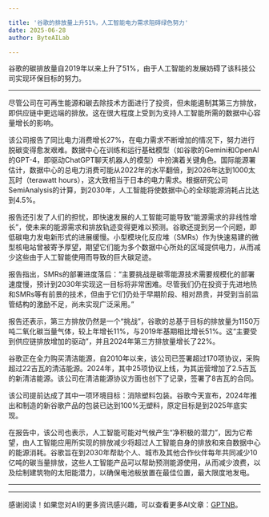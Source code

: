 ```yaml
---

title: '谷歌的排放量上升51%，人工智能电力需求阻碍绿色努力'
date: 2025-06-28
author: ByteAILab

---
```


谷歌的碳排放量自2019年以来上升了51%，由于人工智能的发展妨碍了该科技公司实现环保目标的努力。

---
尽管公司在可再生能源和碳去除技术方面进行了投资，但未能遏制其第三方排放，即供应链中更远端的排放。这在很大程度上受到为支持人工智能所需的数据中心容量增长的影响。

该公司报告了同比电力消费增长27%，在电力需求不断增加的情况下，努力进行脱碳变得愈发艰难。数据中心在训练和运行基础模型（如谷歌的Gemini和OpenAI的GPT-4，即驱动ChatGPT聊天机器人的模型）中扮演着关键角色。国际能源署估计，数据中心的总电力消费可能从2022年的水平翻倍，到2026年达到1000太瓦时（terawatt hours），这大致相当于日本的电力需求。根据研究公司SemiAnalysis的计算，到2030年，人工智能将使数据中心的全球能源消耗占比达到4.5%。

报告还引发了人们的担忧，即快速发展的人工智能可能导致“能源需求的非线性增长”，使未来的能源需求和排放轨迹变得更难以预测。谷歌还提到另一个问题，即低碳电力发电新形式的进展缓慢。小型模块化反应堆（SMRs）作为快速易建的微型核电站曾被寄予厚望，期望它们能为多个数据中心所处的区域提供电力，从而减少这些由于人工智能使用而导致的巨大碳足迹。

报告指出，SMRs的部署进度落后：“主要挑战是碳零能源技术需要规模化的部署速度慢，预计到2030年实现这一目标将非常困难。尽管我们仍在投资于先进地热和SMRs等有前景的技术，但由于它们仍处于早期阶段、相对昂贵，并受到当前监管结构的激励不足，尚未实现广泛采用。”

报告还表示，第三方排放仍然是一个“挑战”，谷歌的总基于目标的排放量为1150万吨二氧化碳当量气体，较上年增长11%，与2019年基期相比增长51%。这“主要受到供应链排放增加的驱动”，并且2024年第三方排放量增长了22%。

谷歌正在全力购买清洁能源，自2010年以来，该公司已签署超过170项协议，采购超过22吉瓦的清洁能源。2024年，其中25项协议上线，为其运营增加了2.5吉瓦的新清洁能源。该公司在清洁能源协议方面也创下了记录，签署了8吉瓦的合同。

该公司提前达成了其中一项环境目标：消除塑料包装。谷歌今天宣布，2024年推出和制造的新谷歌产品的包装已达到100%无塑料，原定目标是到2025年底实现。

在报告中，该公司也表示，人工智能可能对气候产生“净积极的潜力”，因为它希望，由人工智能应用所实现的排放减少将超过人工智能自身的排放和来自数据中心的能源消耗。谷歌旨在到2030年帮助个人、城市及其他合作伙伴每年共同减少10亿吨的碳当量排放，这些人工智能产品可以帮助预测能源使用，从而减少浪费，以及绘制建筑物的太阳能潜力，以确保电池板放置在最佳位置，最大限度地发电。

---
---
感谢阅读！如果您对AI的更多资讯感兴趣，可以查看更多AI文章：[GPTNB](https://gptnb.com)。
